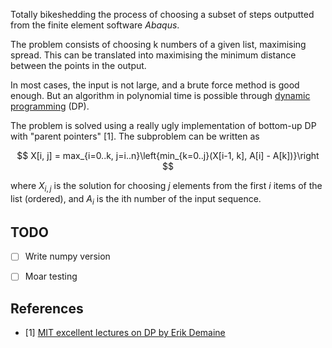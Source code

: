 
Totally bikeshedding the process of choosing a subset of 
steps outputted from the finite element software *Abaqus*.

The problem consists of choosing k numbers of a given list, maximising spread. This can be translated into maximising the minimum distance between the points in the output. 

In most cases, the input is not large, and a brute force method is good enough. But an algorithm in polynomial time is possible through [dynamic programming](https://en.wikipedia.org/wiki/Dynamic_programming) (DP).

The problem is solved using a really ugly implementation of bottom-up DP with "parent pointers" [1]. The subproblem can be written as

$$ X[i, j] = max_{i=0..k, j=i..n}\left{min_{k=0..j}(X[i-1, k], A[i] - A[k])}\right $$

where $X_{i,j}$ is the solution for choosing $j$ elements from the first $i$ items of the list (ordered), and $A_i$ is the ith number of the input sequence.

## TODO
 - [ ] Write numpy version
 - [ ] Moar testing


## References
 - [1] [MIT excellent lectures on DP by Erik Demaine](https://ocw.mit.edu/courses/electrical-engineering-and-computer-science/6-006-introduction-to-algorithms-fall-2011/lecture-videos/lecture-19-dynamic-programming-i-fibonacci-shortest-paths/)
